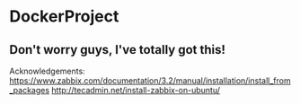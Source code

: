 # DockerProject

## Don't worry guys, I've totally got this!

Acknowledgements:
https://www.zabbix.com/documentation/3.2/manual/installation/install_from_packages
http://tecadmin.net/install-zabbix-on-ubuntu/
